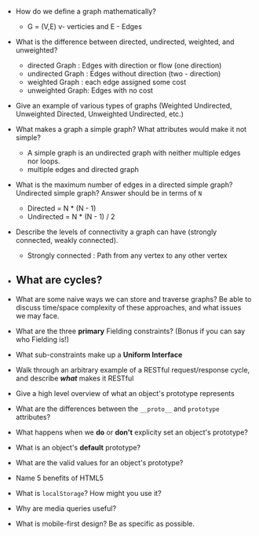 - How do we define a graph mathematically?
    - G = (V,E) v- verticies and E - Edges
- What is the difference between directed, undirected, weighted, and unweighted?
    - directed Graph : Edges with direction or flow (one direction)
    - undirected Graph : Edges without direction (two - direction)
    - weighted Graph : each edge assigned some cost
    - unweighted Graph: Edges with no cost
- Give an example of various types of graphs (Weighted Undirected, Unweighted Directed, Unweighted Undirected, etc.)

- What makes a graph a simple graph? What attributes would make it not simple?
    - A simple graph is an undirected graph with neither multiple edges nor loops.
    - multiple edges and directed graph
- What is the maximum number of edges in a directed simple graph? Undirected simple graph? Answer should be in terms of `N`
    - Directed = N * (N - 1)
    - Undirected = N * (N - 1) / 2
- Describe the levels of connectivity a graph can have (strongly connected, weakly connected).
    - Strongly connected : Path from any vertex to any other vertex
- What are cycles?
    - 
- What are some naive ways we can store and traverse graphs? Be able to discuss time/space complexity of these approaches, and what issues we may face.  
- What are the three **primary** Fielding constraints? (Bonus if you can say who Fielding is!)
- What sub-constraints make up a **Uniform Interface**
- Walk through an arbitrary example of a RESTful request/response cycle, and describe _**what**_ makes it RESTful
- Give a high level overview of what an object's prototype represents
- What are the differences between the `__proto__` and `prototype` attributes?
- What happens when we **do** or **don't** explicity set an object's prototype?
- What is an object's **default** prototype?
- What are the valid values for an object's prototype?
- Name 5 benefits of HTML5
- What is `localStorage`? How might you use it?
- Why are media queries useful?
- What is mobile-first design? Be as specific as possible.

